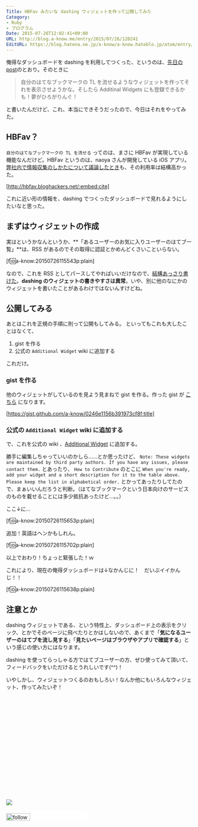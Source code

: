 ```yaml
---
Title: HBFav みたいな dashing ウィジェットを作って公開してみた
Category:
- Ruby
- プログラム
Date: 2015-07-26T12:02:41+09:00
URL: http://blog.a-know.me/entry/2015/07/26/120241
EditURL: https://blog.hatena.ne.jp/a-know/a-know.hateblo.jp/atom/entry/8454420450103200893
---
```


俺得なダッシュボードを dashing を利用してつくった、というのは、[先日の post](https://blog.a-know.me/entry/2015/07/19/100605)のとおり。そのときに


> 自分のはてなブックマークの TL を流せるようなウィジェットを作ってそれを表示させようかな。そしたら Additinal Widgets にも登録できるかも！夢がひろがりんぐ！


と書いたんだけど、これ、本当にできそうだったので、今日はそれをやってみた。



<!-- more -->



## HBFav？
`自分のはてなブックマークの TL を流せる` ってのは、まさに HBFav が実現している機能なんだけど。HBFav というのは、naoya さんが開発している iOS アプリ。[弊社内で情報収集のしかたについて議論したとき](http://tech.feedforce.jp/gathering-information.html)も、その利用率は結構高かった。



[http://hbfav.bloghackers.net/:embed:cite]



これに近い形の情報を、dashing でつくったダッシュボードで見れるようにしたいなと思った。


## まずはウィジェットの作成
実はというかなんというか、**「あるユーザーのお気に入りユーザーのはてブ一覧」**は、RSS があるのでその取得に認証とかめんどくさいこといらない。



[f:id:a-know:20150726115543p:plain]



なので、これを RSS としてパースしてやればいいだけなので、[結構あっさり書けた](https://github.com/a-know/a-know-dashing/pull/8)。**dashing のウィジェットの書きやすさは異常**。いや、別に他のなにかのウィジェットを書いたことがあるわけではないんすけどね。


## 公開してみる
あとはこれを正規の手順に則って公開もしてみる。
といってもこれも大したことはなくて、


1. gist を作る
1. 公式の `Additional Widget` wiki に追加する


これだけ。


### gist を作る
他のウィジェットがしているのを見よう見まねで gist を作る。作った gist が [こちら](https://gist.github.com/a-know/0246e1156b391973cf8f) になります。




[https://gist.github.com/a-know/0246e1156b391973cf8f:title]




### 公式の `Additional Widget` wiki に追加する
で、これを公式の wiki 、[Additional Widget](https://github.com/Shopify/dashing/wiki/Additional-Widgets) に追加する。


勝手に編集しちゃっていいのかしら......とか思ったけど、 `Note: These widgets are maintained by third party authors. If you have any issues, please contact them.` とあったり、 `How to Contribute` のとこに `When you're ready, add your widget and a short description for it to the table above. Please keep the list in alphabetical order.` とかってあったりしてたので、まぁいいんだろうと判断。（はてなブックマークという日本向けのサービスのものを載せることには多少抵抗あったけど...。。）


ここ↓に...




[f:id:a-know:20150726115653p:plain]




追加！英語はヘンかもしれん。



[f:id:a-know:20150726115702p:plain]



以上でおわり！ちょっと緊張した！ｗ


これにより、現在の俺得ダッシュボードは↓なかんじに！　だいぶイイかんじ！！


[f:id:a-know:20150726115638p:plain]


## 注意とか
dashing ウィジェットである、という特性上、ダッシュボード上の表示をクリック、とかでそのページに飛べたりとかはしないので、あくまで「**気になるユーザーのはてブを流し見する**」「**見たいページはブラウザやアプリで確認する**」という感じの使い方にはなります。

dashing を使ってらっしゃる方ではてブユーザーの方、ぜひ使ってみて頂いて、フィードバックをいただけるとうれしいです(^^)！


いやしかし、ウィジェットつくるのおもしろい！なんか他にもいろんなウィジェット、作ってみたいぞ！


<div>
<br>
<script async src="//pagead2.googlesyndication.com/pagead/js/adsbygoogle.js"></script>
<!-- article-bottom2 -->
<ins class="adsbygoogle"
     style="display:inline-block;width:300px;height:250px"
     data-ad-client="ca-pub-3463034538369189"
     data-ad-slot="5274552934"></ins>
<script>
(adsbygoogle = window.adsbygoogle || []).push({});
</script>

<a href="http://bit.ly/grass-graph" target='blank' rel="nofollow"><img src="https://cdn-ak.f.st-hatena.com/images/fotolife/a/a-know/20170405/20170405220342.png"></a>
<br>
</div>

<div>
<a href='http://cloud.feedly.com/#subscription%2Ffeed%2Fhttp%3A%2F%2Fblog.a-know.me%2Ffeed'  target='blank'><img id='feedlyFollow' src='http://s3.feedly.com/img/follows/feedly-follow-rectangle-volume-small_2x.png' alt='follow us in feedly' width='65' height='20'></a>



<iframe src="//blog.hatena.ne.jp/a-know/a-know.hateblo.jp/subscribe/iframe" allowtransparency="true" frameborder="0" scrolling="no" width="150" height="28"></iframe>
</div>
